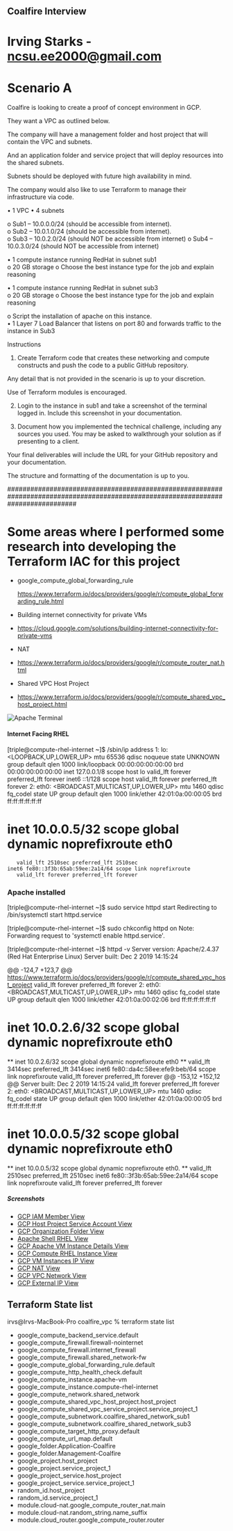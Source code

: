 ## Coalfire Interview 

# Irving Starks - ncsu.ee2000@gmail.com

# Scenario A 

Coalfire is looking to create a proof of concept environment in GCP. 

They want a VPC as outlined below. 

The company will have a management folder and host project that will contain the VPC and subnets. 

And an application folder  and service project  that will deploy resources into the shared subnets. 

Subnets should be deployed with future high availability in mind. 

 The company would also like to use Terraform to manage their infrastructure via code.

• 1 VPC
• 4 subnets

o Sub1 – 10.0.0.0/24 (should be accessible from internet).  
o Sub2 – 10.0.1.0/24 (should be accessible from internet).  
o Sub3 – 10.0.2.0/24 (should NOT be accessible from internet)
o Sub4 – 10.0.3.0/24 (should NOT be accessible from internet)

• 1 compute instance running RedHat in subnet sub1  
o 20 GB storage
o Choose the best instance type for the job and explain reasoning

• 1 compute instance running RedHat in subnet sub3  
o 20 GB storage
o Choose the best instance type for the job and explain reasoning

o Script the installation of apache on this instance.  
• 1 Layer 7 Load Balancer that listens on port 80 and forwards traffic to the instance in Sub3

Instructions

1. Create Terraform code that creates these networking and compute constructs and push the code
to a public GitHub repository. 

Any detail that is not provided in the scenario is up to your discretion.
 
 Use of Terraform modules is encouraged.

2. Login to the instance in sub1 and take a screenshot of the terminal logged in. Include this
screenshot in your documentation.


3. Document how you implemented the technical challenge, including any sources you used. You
may be asked to walkthrough your solution as if presenting to a client. 

Your final deliverables will include the URL for your GitHub repository and your documentation. 

The structure and formatting of the documentation is up to you.

##################################################################################################################################

# Some areas where I performed some research into developing the Terraform IAC for this project

* google_compute_global_forwarding_rule

  https://www.terraform.io/docs/providers/google/r/compute_global_forwarding_rule.html

* Building internet connectivity for private VMs

* https://cloud.google.com/solutions/building-internet-connectivity-for-private-vms

* NAT

* https://www.terraform.io/docs/providers/google/r/compute_router_nat.html

* Shared VPC Host Project

* https://www.terraform.io/docs/providers/google/r/compute_shared_vpc_host_project.html


![Apache Terminal](https://github.com/iestarks/coalfire/blob/main/screenshots/Snip20201018_22.png)





#### Internet Facing RHEL

[triple@compute-rhel-internet ~]$ /sbin/ip address
1: lo: <LOOPBACK,UP,LOWER_UP> mtu 65536 qdisc noqueue state UNKNOWN group default qlen 1000
    link/loopback 00:00:00:00:00:00 brd 00:00:00:00:00:00
    inet 127.0.0.1/8 scope host lo
       valid_lft forever preferred_lft forever
    inet6 ::1/128 scope host 
       valid_lft forever preferred_lft forever
2: eth0: <BROADCAST,MULTICAST,UP,LOWER_UP> mtu 1460 qdisc fq_codel state UP group default qlen 1000
    link/ether 42:01:0a:00:00:05 brd ff:ff:ff:ff:ff:ff
#     inet 10.0.0.5/32 scope global dynamic noprefixroute eth0
       valid_lft 2510sec preferred_lft 2510sec
    inet6 fe80::3f3b:65ab:59ee:2a14/64 scope link noprefixroute 
       valid_lft forever preferred_lft forever

### Apache installed

[triple@compute-rhel-internet ~]$ sudo service httpd start
Redirecting to /bin/systemctl start httpd.service

[triple@compute-rhel-internet ~]$ sudo chkconfig httpd on
Note: Forwarding request to 'systemctl enable httpd.service'.

[triple@compute-rhel-internet ~]$ httpd -v
Server version: Apache/2.4.37 (Red Hat Enterprise Linux)
Server built:   Dec  2 2019 14:15:24

@@ -124,7 +123,7 @@ https://www.terraform.io/docs/providers/google/r/compute_shared_vpc_host_project
       valid_lft forever preferred_lft forever
2: eth0: <BROADCAST,MULTICAST,UP,LOWER_UP> mtu 1460 qdisc fq_codel state UP group default qlen 1000
    link/ether 42:01:0a:00:02:06 brd ff:ff:ff:ff:ff:ff
 #   inet 10.0.2.6/32 scope global dynamic noprefixroute eth0
  **  inet 10.0.2.6/32 scope global dynamic noprefixroute eth0 **
       valid_lft 3414sec preferred_lft 3414sec
    inet6 fe80::da4c:58ee:efe9:beb/64 scope link noprefixroute 
       valid_lft forever preferred_lft forever
@@ -153,12 +152,12 @@ Server built:   Dec  2 2019 14:15:24
       valid_lft forever preferred_lft forever
2: eth0: <BROADCAST,MULTICAST,UP,LOWER_UP> mtu 1460 qdisc fq_codel state UP group default qlen 1000
    link/ether 42:01:0a:00:00:05 brd ff:ff:ff:ff:ff:ff
#     inet 10.0.0.5/32 scope global dynamic noprefixroute eth0
**    inet 10.0.0.5/32 scope global dynamic noprefixroute eth0. **
       valid_lft 2510sec preferred_lft 2510sec
    inet6 fe80::3f3b:65ab:59ee:2a14/64 scope link noprefixroute 
       valid_lft forever preferred_lft forever



##### Screenshots

* [GCP IAM Member View](https://github.com/iestarks/coalfire/blob/main/screenshots/Snip20201018_10.png)
* [GCP Host Project Service Account View](https://github.com/iestarks/coalfire/blob/main/screenshots/Snip20201018_11.png)
* [GCP Organization Folder View](https://github.com/iestarks/coalfire/blob/main/screenshots/Snip20201018_12.png)
* [Apache Shell RHEL View](https://github.com/iestarks/coalfire/blob/main/screenshots/Snip20201018_14.png)
* [GCP Apache VM Instance Details View](https://github.com/iestarks/coalfire/blob/main/screenshots/Snip20201018_18.png)
* [GCP Compute RHEL Instance View](https://github.com/iestarks/coalfire/blob/main/screenshots/Snip20201018_17.png)
* [GCP VM Instances IP View](https://github.com/iestarks/coalfire/blob/main/screenshots/Snip20201018_19.png)
* [GCP NAT View](https://github.com/iestarks/coalfire/blob/main/screenshots/Snip20201018_6.png)
* [GCP VPC Network View](https://github.com/iestarks/coalfire/blob/main/screenshots/Snip20201018_8.png)
* [GCP External IP View](https://github.com/iestarks/coalfire/blob/main/screenshots/Snip20201018_9.png)


## Terraform State list

irvs@Irvs-MacBook-Pro coalfire_vpc % terraform state list

* google_compute_backend_service.default
* google_compute_firewall.firewall-nointernet
* google_compute_firewall.internet_firewall
* google_compute_firewall.shared_network-fw
* google_compute_global_forwarding_rule.default
* google_compute_http_health_check.default
* google_compute_instance.apache-vm
* google_compute_instance.compute-rhel-internet
* google_compute_network.shared_network
* google_compute_shared_vpc_host_project.host_project
* google_compute_shared_vpc_service_project.service_project_1
* google_compute_subnetwork.coalfire_shared_network_sub1
* google_compute_subnetwork.coalfire_shared_network_sub3
* google_compute_target_http_proxy.default
* google_compute_url_map.default
* google_folder.Application-Coalfire
* google_folder.Management-Coalfire
* google_project.host_project
* google_project.service_project_1
* google_project_service.host_project
* google_project_service.service_project_1
* random_id.host_project
* random_id.service_project_1
* module.cloud-nat.google_compute_router_nat.main
* module.cloud-nat.random_string.name_suffix
* module.cloud_router.google_compute_router.router
